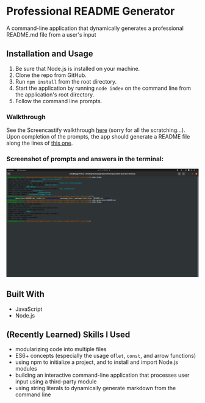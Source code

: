 # Professional README Generator

A command-line application that dynamically generates a professional README.md file from a user's input

## Installation and Usage
1. Be sure that Node.js is installed on your machine.
2. Clone the repo from GitHub.
3. Run ```npm install``` from the root directory.
4. Start the application by running ```node index``` on the command line from the application's root directory.
5. Follow the command line prompts.

### Walkthrough
See the Screencastify walkthrough [here](https://watch.screencastify.com/v/LhYfNqcEK5SL45q8Zm9V) (sorry for all the scratching...). Upon completion of the prompts, the app should generate a README file along the lines of [this one](/generated-README.md).

### Screenshot of prompts and answers in the terminal:

![readme generator prompts and answers in the terminal](/images/readme-generator-terminal.png)


## Built With
* JavaScript
* Node.js

## (Recently Learned) Skills I Used
* modularizing code into multiple files
* ES6+ concepts (especially the usage of```let```, ```const```, and arrow functions)
* using npm to initialize a project, and to install and import Node.js modules
* building an interactive command-line application that processes user input using a third-party module
* using string literals to dynamically generate markdown from the command line
